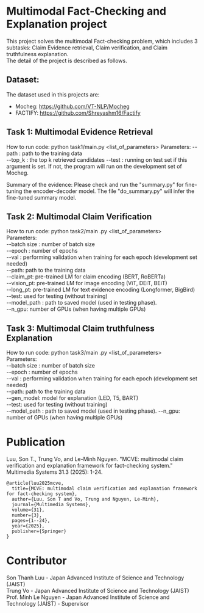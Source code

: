 # Multimodal Fact-Checking and Explanation project  
This project solves the multimodal Fact-checking problem, which includes 3 subtasks: Claim Evidence retrieval, Claim verification, and Claim truthfulness explanation.  
The detail of the project is described as follows.   

## Dataset:  
The dataset used in this projects are:   
+ Mocheg: https://github.com/VT-NLP/Mocheg   
+ FACTIFY: https://github.com/Shreyashm16/Factify     

## Task 1: Multimodal Evidence Retrieval   
How to run code: python task1/main.py <list_of_parameters> 
Parameters: 
--path  :  path to the training data   
--top_k  : the top k retrieved candidates 
--test  : running on test set if this argument is set. If not, the program will run on the development set of Mocheg. 

Summary of the evidence: Please check and run the "summary.py" for fine-tuning the encoder-decoder model. The file "do_summary.py" will infer the fine-tuned summary model.    

## Task 2: Multimodal Claim Verification 
How to run code: python task2/main .py <list_of_parameters>   
Parameters:    
 --batch size : number of batch size  
 --epoch  : number of epochs   
 --val : performing validation when training for each epoch (development set needed)    
 --path:  path to the training data   
 --claim_pt: pre-trained LM for claim encoding (BERT, RoBERTa)  
 --vision_pt: pre-trained LM for image encoding (ViT, DEiT, BEiT)  
 --long_pt: pre-trained LM for text evidence encoding (Longformer, BigBird)   
 --test: used for testing (without training)  
 --model_path  : path to saved model (used in testing phase).   
 --n_gpu:  number of GPUs (when having multiple GPUs)   

## Task 3: Multimodal Claim truthfulness Explanation 
How to run code: python task3/main .py <list_of_parameters>      
Parameters:    
 --batch size : number of batch size  
 --epoch  : number of epochs   
 --val : performing validation when training for each epoch (development set needed)    
 --path:  path to the training data   
 --gen_model: model for explanation (LED, T5, BART)    
 --test: used for testing (without training)  
 --model_path  : path to saved model (used in testing phase).
 --n_gpu:  number of GPUs (when having multiple GPUs)  
 
# Publication 
Luu, Son T., Trung Vo, and Le-Minh Nguyen. "MCVE: multimodal claim verification and explanation framework for fact-checking system." Multimedia Systems 31.3 (2025): 1-24.
```
@article{luu2025mcve,
  title={MCVE: multimodal claim verification and explanation framework for fact-checking system},
  author={Luu, Son T and Vo, Trung and Nguyen, Le-Minh},
  journal={Multimedia Systems},
  volume={31},
  number={3},
  pages={1--24},
  year={2025},
  publisher={Springer}
}

```

# Contributor 
Son Thanh Luu - Japan Advanced Institute of Science and Technology (JAIST)  
Trung Vo - Japan Advanced Institute of Science and Technology (JAIST)   
Prof. Minh Le Nguyen - Japan Advanced Institute of Science and Technology (JAIST) - Supervisor 
